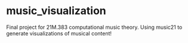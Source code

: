 # music_visualization
Final project for 21M.383 computational music theory. Using music21 to generate visualizations of musical content!
